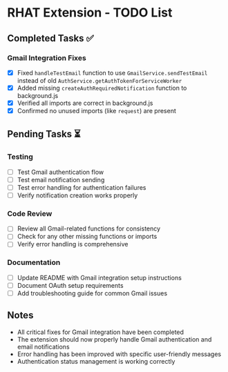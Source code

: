 # RHAT Extension - TODO List

## Completed Tasks ✅

### Gmail Integration Fixes

- [x] Fixed `handleTestEmail` function to use `GmailService.sendTestEmail` instead of old `AuthService.getAuthTokenForServiceWorker`
- [x] Added missing `createAuthRequiredNotification` function to background.js
- [x] Verified all imports are correct in background.js
- [x] Confirmed no unused imports (like `request`) are present

## Pending Tasks ⏳

### Testing

- [ ] Test Gmail authentication flow
- [ ] Test email notification sending
- [ ] Test error handling for authentication failures
- [ ] Verify notification creation works properly

### Code Review

- [ ] Review all Gmail-related functions for consistency
- [ ] Check for any other missing functions or imports
- [ ] Verify error handling is comprehensive

### Documentation

- [ ] Update README with Gmail integration setup instructions
- [ ] Document OAuth setup requirements
- [ ] Add troubleshooting guide for common Gmail issues

## Notes

- All critical fixes for Gmail integration have been completed
- The extension should now properly handle Gmail authentication and email notifications
- Error handling has been improved with specific user-friendly messages
- Authentication status management is working correctly
